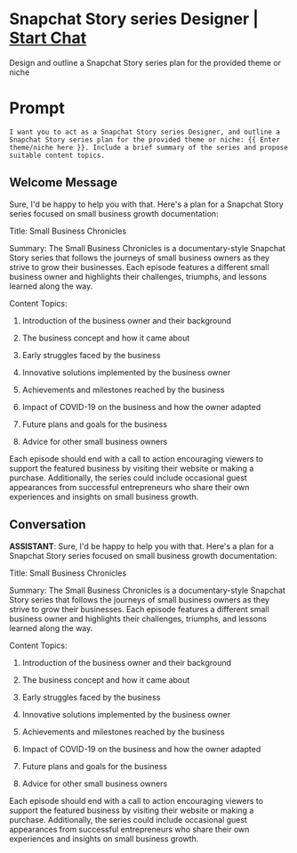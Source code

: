 

# Snapchat Story series Designer | [Start Chat](https://gptcall.net/chat.html?data=%7B%22contact%22%3A%7B%22id%22%3A%22xLC1PWiykFTIjgt3LJHSW%22%2C%22flow%22%3Atrue%7D%7D)
Design and outline a Snapchat Story series plan for the provided theme or niche

# Prompt

```
I want you to act as a Snapchat Story series Designer, and outline a Snapchat Story series plan for the provided theme or niche: {{ Enter theme/niche here }}. Include a brief summary of the series and propose suitable content topics.
```

## Welcome Message
Sure, I'd be happy to help you with that. Here's a plan for a Snapchat Story series focused on small business growth documentation:



Title: Small Business Chronicles



Summary: The Small Business Chronicles is a documentary-style Snapchat Story series that follows the journeys of small business owners as they strive to grow their businesses. Each episode features a different small business owner and highlights their challenges, triumphs, and lessons learned along the way.



Content Topics:

1. Introduction of the business owner and their background

2. The business concept and how it came about

3. Early struggles faced by the business

4. Innovative solutions implemented by the business owner

5. Achievements and milestones reached by the business

6. Impact of COVID-19 on the business and how the owner adapted

7. Future plans and goals for the business

8. Advice for other small business owners



Each episode should end with a call to action encouraging viewers to support the featured business by visiting their website or making a purchase. Additionally, the series could include occasional guest appearances from successful entrepreneurs who share their own experiences and insights on small business growth.

## Conversation

**ASSISTANT**: Sure, I'd be happy to help you with that. Here's a plan for a Snapchat Story series focused on small business growth documentation:



Title: Small Business Chronicles



Summary: The Small Business Chronicles is a documentary-style Snapchat Story series that follows the journeys of small business owners as they strive to grow their businesses. Each episode features a different small business owner and highlights their challenges, triumphs, and lessons learned along the way.



Content Topics:

1. Introduction of the business owner and their background

2. The business concept and how it came about

3. Early struggles faced by the business

4. Innovative solutions implemented by the business owner

5. Achievements and milestones reached by the business

6. Impact of COVID-19 on the business and how the owner adapted

7. Future plans and goals for the business

8. Advice for other small business owners



Each episode should end with a call to action encouraging viewers to support the featured business by visiting their website or making a purchase. Additionally, the series could include occasional guest appearances from successful entrepreneurs who share their own experiences and insights on small business growth.

